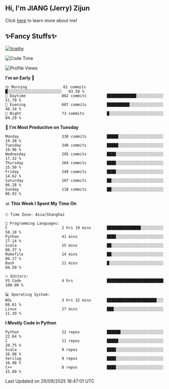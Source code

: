 ## Hi, I'm JIANG (Jerry) Zijun

Click [here](https://jzjerry.github.io/about/) to learn more about me!

## ✨Fancy Stuffs✨
[![trophy](https://github-profile-trophy.vercel.app/?username=jzjerry&theme=onedark)](https://github.com/ryo-ma/github-profile-trophy)
<!--START_SECTION:waka-->
![Code Time](http://img.shields.io/badge/Code%20Time-1%2C534%20hrs%2048%20mins-blue)

![Profile Views](http://img.shields.io/badge/Profile%20Views-2-blue)

**I'm an Early 🐤** 

```text
🌞 Morning                61 commits          █░░░░░░░░░░░░░░░░░░░░░░░░   03.58 % 
🌆 Daytime                882 commits         █████████████░░░░░░░░░░░░   51.79 % 
🌃 Evening                687 commits         ██████████░░░░░░░░░░░░░░░   40.34 % 
🌙 Night                  73 commits          █░░░░░░░░░░░░░░░░░░░░░░░░   04.29 % 
```
📅 **I'm Most Productive on Tuesday** 

```text
Monday                   330 commits         █████░░░░░░░░░░░░░░░░░░░░   19.38 % 
Tuesday                  340 commits         █████░░░░░░░░░░░░░░░░░░░░   19.96 % 
Wednesday                295 commits         ████░░░░░░░░░░░░░░░░░░░░░   17.32 % 
Thursday                 264 commits         ████░░░░░░░░░░░░░░░░░░░░░   15.50 % 
Friday                   249 commits         ████░░░░░░░░░░░░░░░░░░░░░   14.62 % 
Saturday                 107 commits         ██░░░░░░░░░░░░░░░░░░░░░░░   06.28 % 
Sunday                   118 commits         ██░░░░░░░░░░░░░░░░░░░░░░░   06.93 % 
```


📊 **This Week I Spent My Time On** 

```text
🕑︎ Time Zone: Asia/Shanghai

💬 Programming Languages: 
C                        2 hrs 19 mins       ███████████████░░░░░░░░░░   58.18 % 
Python                   41 mins             ████░░░░░░░░░░░░░░░░░░░░░   17.14 % 
Scala                    15 mins             ██░░░░░░░░░░░░░░░░░░░░░░░   06.37 % 
Makefile                 14 mins             ██░░░░░░░░░░░░░░░░░░░░░░░   06.17 % 
Bash                     11 mins             █░░░░░░░░░░░░░░░░░░░░░░░░   04.59 % 

🔥 Editors: 
VS Code                  4 hrs               █████████████████████████   100.00 % 

💻 Operating System: 
WSL                      3 hrs 32 mins       ██████████████████████░░░   88.61 % 
Linux                    27 mins             ███░░░░░░░░░░░░░░░░░░░░░░   11.39 % 
```

**I Mostly Code in Python** 

```text
Python                   12 repos            ██████░░░░░░░░░░░░░░░░░░░   22.64 % 
C                        11 repos            █████░░░░░░░░░░░░░░░░░░░░   20.75 % 
Scala                    9 repos             ████░░░░░░░░░░░░░░░░░░░░░   16.98 % 
Verilog                  9 repos             ████░░░░░░░░░░░░░░░░░░░░░   16.98 % 
C++                      8 repos             ████░░░░░░░░░░░░░░░░░░░░░   15.09 % 
```




 Last Updated on 29/09/2025 18:47:01 UTC
<!--END_SECTION:waka-->
